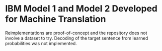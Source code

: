 # IBM Model 1 and Model 2 Developed for Machine Translation

Reimplementations are proof-of-concept and the repository does not involve a dataset to try. Decoding of the target sentence from learned probabilities was not implemented.
